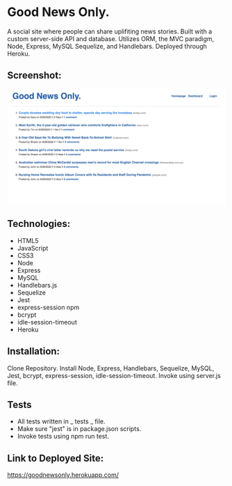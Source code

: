 # Good News Only. 

A social site where people can share uplifiting news stories. Built with a custom server-side API and database. Utilizes ORM, the MVC paradigm, Node, Express, MySQL Sequelize, and Handlebars. Deployed through Heroku. 

## Screenshot:
![image](https://github.com/bdamota/Good-News-Only/blob/master/Screen%20Shot%202020-08-26%20at%202.28.22%20PM.png)

## Technologies:
- HTML5
- JavaScript
- CSS3
- Node
- Express
- MySQL
- Handlebars.js
- Sequelize
- Jest 
- express-session npm
- bcrypt
- idle-session-timeout
- Heroku

## Installation:
Clone Repository. Install Node, Express, Handlebars, Sequelize, MySQL, Jest, bcrypt, express-session, idle-session-timeout. Invoke using server.js file.

## Tests
- All tests written in _ tests _ file.
- Make sure "jest" is in package.json scripts.
- Invoke tests using npm run test.

## Link to Deployed Site:
https://goodnewsonly.herokuapp.com/
